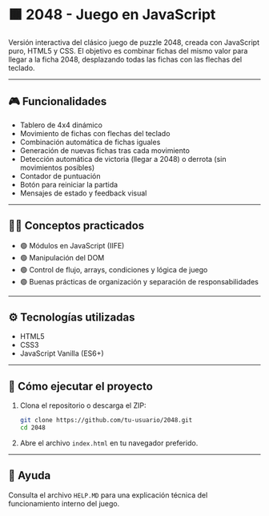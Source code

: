# 🟫 2048 - Juego en JavaScript

Versión interactiva del clásico juego de puzzle 2048, creada con JavaScript puro, HTML5 y CSS. El objetivo es combinar fichas del mismo valor para llegar a la ficha 2048, desplazando todas las fichas con las flechas del teclado.

---

## 🎮 Funcionalidades

- Tablero de 4x4 dinámico
- Movimiento de fichas con flechas del teclado
- Combinación automática de fichas iguales
- Generación de nuevas fichas tras cada movimiento
- Detección automática de victoria (llegar a 2048) o derrota (sin movimientos posibles)
- Contador de puntuación
- Botón para reiniciar la partida
- Mensajes de estado y feedback visual

---

## 🧑‍💻 Conceptos practicados

- 🟢 Módulos en JavaScript (IIFE)
- 🟢 Manipulación del DOM
- 🟢 Control de flujo, arrays, condiciones y lógica de juego
- 🟢 Buenas prácticas de organización y separación de responsabilidades

---

## ⚙️ Tecnologías utilizadas

- HTML5
- CSS3
- JavaScript Vanilla (ES6+)

---

## 🚀 Cómo ejecutar el proyecto

1. Clona el repositorio o descarga el ZIP:
   ```bash
   git clone https://github.com/tu-usuario/2048.git
   cd 2048
   ```
2. Abre el archivo `index.html` en tu navegador preferido.

---

## 📄 Ayuda

Consulta el archivo `HELP.MD` para una explicación técnica del funcionamiento interno del juego. 